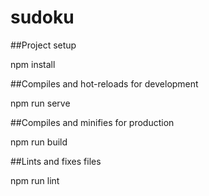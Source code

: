 # sudoku

##Project setup

npm install

##Compiles and hot-reloads for development

npm run serve

##Compiles and minifies for production

npm run build

##Lints and fixes files

npm run lint
